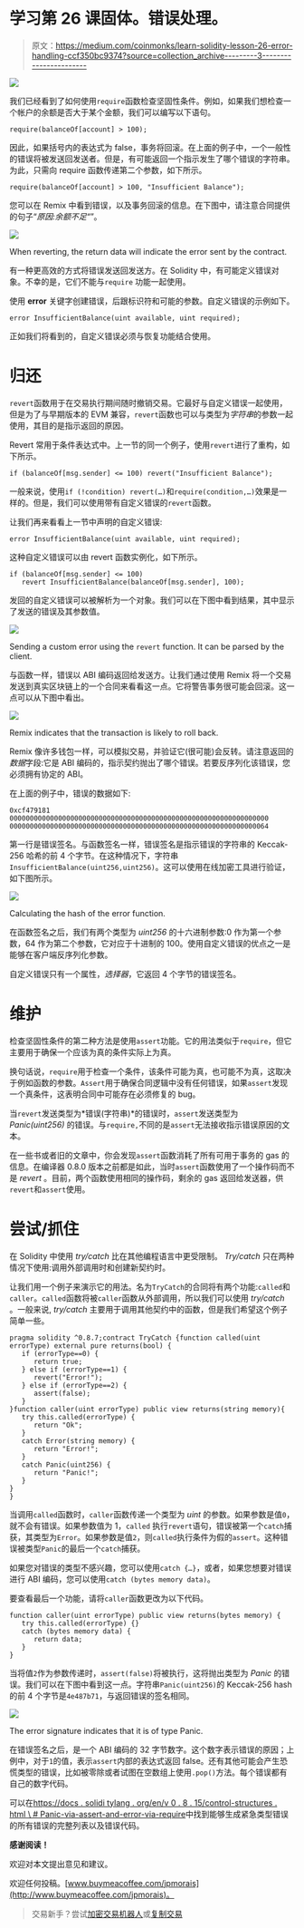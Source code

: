 # 学习第 26 课固体。错误处理。

> 原文：<https://medium.com/coinmonks/learn-solidity-lesson-26-error-handling-ccf350bc9374?source=collection_archive---------3----------------------->

![](img/dede37d08bfe5c7bc69d7d6278ac085d.png)

我们已经看到了如何使用`require`函数检查坚固性条件。例如，如果我们想检查一个帐户的余额是否大于某个金额，我们可以编写以下语句。

```
require(balanceOf[account] > 100);
```

因此，如果括号内的表达式为 false，事务将回滚。在上面的例子中，一个一般性的错误将被发送回发送者。但是，有可能返回一个指示发生了哪个错误的字符串。为此，只需向 require 函数传递第二个参数，如下所示。

```
require(balanceOf[account] > 100, "Insufficient Balance");
```

您可以在 Remix 中看到错误，以及事务回滚的信息。在下图中，请注意合同提供的句子“*原因:余额不足“*”。

![](img/aca960b7fe3f4575f4f712a35dc9510e.png)

When reverting, the return data will indicate the error sent by the contract.

有一种更高效的方式将错误发送回发送方。在 Solidity 中，有可能定义错误对象。不幸的是，它们不能与`require` 功能一起使用。

使用 **error** 关键字创建错误，后跟标识符和可能的参数。自定义错误的示例如下。

```
error InsufficientBalance(uint available, uint required);
```

正如我们将看到的，自定义错误必须与恢复功能结合使用。

# 归还

`revert`函数用于在交易执行期间随时撤销交易。它最好与自定义错误一起使用，但是为了与早期版本的 EVM 兼容，`revert`函数也可以与类型为*字符串*的参数一起使用，其目的是指示返回的原因。

Revert 常用于条件表达式中。上一节的同一个例子，使用`revert`进行了重构，如下所示。

```
if (balanceOf[msg.sender] <= 100) revert("Insufficient Balance");
```

一般来说，使用`if (!condition) revert(…)`和`require(condition,…)`效果是一样的。但是，我们可以使用带有自定义错误的`revert`函数。

让我们再来看看上一节中声明的自定义错误:

```
error InsufficientBalance(uint available, uint required);
```

这种自定义错误可以由 revert 函数实例化，如下所示。

```
if (balanceOf[msg.sender] <= 100)
   revert InsufficientBalance(balanceOf[msg.sender], 100);
```

发回的自定义错误可以被解析为一个对象。我们可以在下图中看到结果，其中显示了发送的错误及其参数值。

![](img/0a346889bb08b67f0dc8fc797ad429a5.png)

Sending a custom error using the `revert` function. It can be parsed by the client.

与函数一样，错误以 ABI 编码返回给发送方。让我们通过使用 Remix 将一个交易发送到真实区块链上的一个合同来看看这一点。它将警告事务很可能会回滚。这一点可以从下图中看出。

![](img/5c834cc0e044337f2c8528ad4b78807a.png)

Remix indicates that the transaction is likely to roll back.

Remix 像许多钱包一样，可以模拟交易，并验证它(很可能)会反转。请注意返回的*数据*字段:它是 ABI 编码的，指示契约抛出了哪个错误。若要反序列化该错误，您必须拥有协定的 ABI。

在上面的例子中，错误的数据如下:

```
0xcf479181
0000000000000000000000000000000000000000000000000000000000000000
0000000000000000000000000000000000000000000000000000000000000064
```

第一行是错误签名。与函数签名一样，错误签名是指示错误的字符串的 Keccak-256 哈希的前 4 个字节。在这种情况下，字符串`InsufficientBalance(uint256,uint256)`。这可以使用在线加密工具进行验证，如下图所示。

![](img/1d036b0f591a15a387fbc9f677bab2e4.png)

Calculating the hash of the error function.

在函数签名之后，我们有两个类型为 *uint256* 的十六进制参数:0 作为第一个参数，64 作为第二个参数，它对应于十进制的 100。使用自定义错误的优点之一是能够在客户端反序列化参数。

自定义错误只有一个属性，*选择器*，它返回 4 个字节的错误签名。

# 维护

检查坚固性条件的第二种方法是使用`assert`功能。它的用法类似于`require`，但它主要用于确保一个应该为真的条件实际上为真。

换句话说，`require`用于检查一个条件，该条件可能为真，也可能不为真，这取决于例如函数的参数。`Assert`用于确保合同逻辑中没有任何错误，如果`assert`发现一个真条件，这表明合同中可能存在必须修复的 bug。

当`revert`发送类型为*错误(字符串)*的错误时，`assert`发送类型为 *Panic(uint256)* 的错误。与`require,`不同的是`assert`无法接收指示错误原因的文本。

在一些书或者旧的文章中，你会发现`assert`函数消耗了所有可用于事务的 gas 的信息。在编译器 0.8.0 版本之前都是如此，当时`assert`函数使用了一个操作码而不是 *revert* 。目前，两个函数使用相同的操作码，剩余的 gas 返回给发送器，供`revert`和`assert`使用。

# 尝试/抓住

在 Solidity 中使用 *try/catch* 比在其他编程语言中更受限制。 *Try/catch* 只在两种情况下使用:调用外部调用时和创建新契约时。

让我们用一个例子来演示它的用法。名为`TryCatch`的合同将有两个功能:`called`和`caller`。`called`函数将被`caller`函数从外部调用，所以我们可以使用 *try/catch* 。一般来说, *try/catch* 主要用于调用其他契约中的函数，但是我们希望这个例子简单一些。

```
pragma solidity ^0.8.7;contract TryCatch {function called(uint errorType) external pure returns(bool) {
   if (errorType==0) {
      return true;
   } else if (errorType==1) {
      revert("Error!");
   } else if (errorType==2) {
      assert(false);
   } 
}function caller(uint errorType) public view returns(string memory){
   try this.called(errorType) {
      return "Ok";
   }
   catch Error(string memory) {
      return "Error!";
   }
   catch Panic(uint256) {
      return "Panic!";
   }
}
}
```

当调用`called`函数时，`caller`函数传递一个类型为 *uint* 的参数。如果参数是值`0`，就不会有错误。如果参数值为 1，`called` 执行`revert`语句，错误被第一个`catch`捕获，其类型为`Error`。如果参数是值`2`，则`called`执行条件为假的`assert`。这种错误被类型`Panic`的最后一个`catch`捕获。

如果您对错误的类型不感兴趣，您可以使用`catch {…}`，或者，如果您想要对错误进行 ABI 编码，您可以使用`catch (bytes memory data)`。

要查看最后一个功能，请将`caller`函数更改为以下代码。

```
function caller(uint errorType) public view returns(bytes memory) {
   try this.called(errorType) {}
   catch (bytes memory data) {
      return data;
   }
}
```

当将值`2`作为参数传递时，`assert(false)`将被执行，这将抛出类型为 *Panic* 的错误。我们可以在下图中看到这一点。字符串`Panic(uint256)`的 Keccak-256 hash 的前 4 个字节是`4e487b71`，与返回错误的签名相同。

![](img/01d33c1629a1fde1aaaa95364dd58bbd.png)

The error signature indicates that it is of type Panic.

在错误签名之后，是一个 ABI 编码的 32 字节数字。这个数字表示错误的原因；上例中，对于`1`的值，表示`assert`内部的表达式返回 false。还有其他可能会产生恐慌类型的错误，比如被零除或者试图在空数组上使用`.pop()`方法。每个错误都有自己的数字代码。

可以在[https://docs . solidi tylang . org/en/v 0 . 8 . 15/control-structures . html \ # Panic-via-assert-and-error-via-require](https://docs.soliditylang.org/en/v0.8.15/control-structures.html\#panic-via-assert-and-error-via-require)中找到能够生成紧急类型错误的所有错误的完整列表以及错误代码。

**感谢阅读！**

欢迎对本文提出意见和建议。

欢迎任何投稿。[www.buymeacoffee.com/jpmorais](http://www.buymeacoffee.com/jpmorais)。

> 交易新手？尝试[加密交易机器人](/coinmonks/crypto-trading-bot-c2ffce8acb2a)或[复制交易](/coinmonks/top-10-crypto-copy-trading-platforms-for-beginners-d0c37c7d698c)